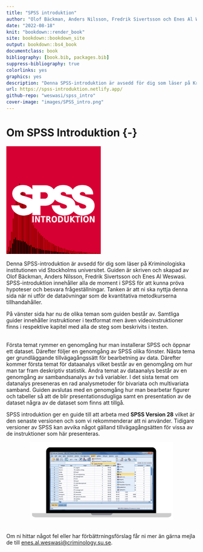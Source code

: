 ```yaml
--- 
title: "SPSS introduktion"
author: "Olof Bäckman, Anders Nilsson, Fredrik Sivertsson och Enes Al Weswasi"
date: "2022-08-18"
knit: "bookdown::render_book"
site: bookdown::bookdown_site
output: bookdown::bs4_book
documentclass: book
bibliography: [book.bib, packages.bib]
suppress-bibliography: true
colorlinks: yes
graphics: yes
description: "Denna SPSS-introduktion är avsedd för dig som läser på Kriminologiska institutionen vid Stockholms universitet."
url: https://spss-introduktion.netlify.app/
github-repo: "weswasi/spss_intro"
cover-image: "images/SPSS_intro.png"
---
```




# Om SPSS Introduktion {-}

<img src="images/SPSS_intro.png" width="250" height="285" class="cover"/><p>Denna SPSS-introduktion är avsedd för dig som läser på Kriminologiska institutionen vid Stockholms universitet. Guiden är skriven och skapad av Olof Bäckman, Anders Nilsson, Fredrik Sivertsson och Enes Al Weswasi. SPSS-introduktion innehåller alla de moment i SPSS för att kunna pröva hypoteser och besvara frågeställningar. Tanken är att ni ska nyttja denna sida när ni utför de dataövningar som de kvantitativa metodkurserna tillhandahåller.

På vänster sida har nu de olika teman som guiden består av. Samtliga guider innehåller instruktioner i textformat men även videoinstruktioner finns i respektive kapitel med alla de steg som beskrivits i texten.</p>
<br>
Första temat rymmer en genomgång hur man installerar SPSS och öppnar ett dataset. Därefter följer en genomgång av SPSS olika fönster. Nästa tema ger grundläggande tillvägagångssätt för bearbetning av data. Därefter kommer första temat för dataanalys vilket består av en genomgång om hur man tar fram deskriptiv statistik. Andra temat av dataanalys består av en genomgång av sambandsanalys av två variabler. I det sista temat om datanalys preseneras en rad analysmetoder för bivariata och multivariata samband. Guiden avslutas med en genomgång hur man bearbetar figurer och tabeller så att de blir presentationsdugliga samt en presentation av de dataset några av de dataset som finns att tillgå.

SPSS introduktion ger en guide till att arbeta med **SPSS Version 28** vilket är den senaste versionen och som vi rekommenderar att ni använder. Tidigare versioner av SPSS kan avvika något gälland tillvägagångsätten för vissa av de instruktioner som här presenteras.

<center><img src="images/animation.gif" width="75%" height="75%"/></center><br>

Om ni hittar något fel eller har förbättrningsförslag får ni mer än gärna mejla de till <a href = "mailto: enes.al.weswasi@criminology.su.se">enes.al.weswasi@criminology.su.se</a>.
